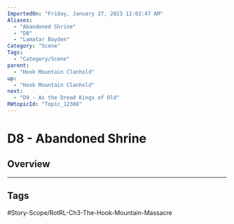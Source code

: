 ```yaml
---
ImportedOn: "Friday, January 27, 2023 12:02:47 AM"
Aliases:
  - "Abandoned Shrine"
  - "D8"
  - "Lamatar Bayden"
Category: "Scene"
Tags:
  - "Category/Scene"
parent:
  - "Hook Mountain Clanhold"
up:
  - "Hook Mountain Clanhold"
next:
  - "D9 - As the Dread Kings of Old"
RWtopicId: "Topic_12308"
---
```

# D8 - Abandoned Shrine
## Overview

---
## Tags
#Story-Scope/RotRL-Ch3-The-Hook-Mountain-Massacre


